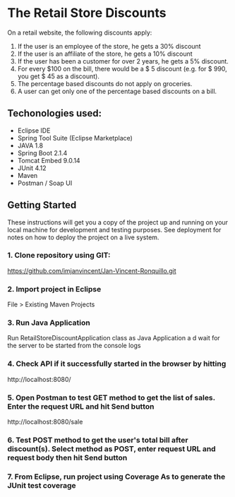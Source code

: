 # The Retail Store Discounts
On a retail website, the following discounts apply:
1. If the user is an employee of the store, he gets a 30% discount
2. If the user is an affiliate of the store, he gets a 10% discount
3. If the user has been a customer for over 2 years, he gets a 5% discount.
4. For every $100 on the bill, there would be a $ 5 discount (e.g. for $ 990, you get $ 45 as a discount).
5. The percentage based discounts do not apply on groceries.
6. A user can get only one of the percentage based discounts on a bill.

## Techonologies used:

- Eclipse IDE
- Spring Tool Suite (Eclipse Marketplace)
- JAVA 1.8
- Spring Boot 2.1.4
- Tomcat Embed 9.0.14
- JUnit 4.12
- Maven
- Postman / Soap UI
## Getting Started

These instructions will get you a copy of the project up and running on your local machine for development and testing purposes. See deployment for notes on how to deploy the project on a live system.

### 1. Clone repository using GIT:
https://github.com/imjanvincent/Jan-Vincent-Ronquillo.git

### 2. Import project in Eclipse
File > Existing Maven Projects

### 3. Run Java Application
Run RetailStoreDiscountApplication class as Java Application a d wait for the server to be started from the console logs

### 4. Check API if it successfully started in the browser by hitting
http://localhost:8080/

### 5. Open Postman to test GET method to get the list of sales. Enter the request URL and hit Send button
http://localhost:8080/sale

### 6. Test POST method to get the user's total bill after discount(s). Select method as POST, enter request URL and request body then hit Send button

### 7. From Eclipse, run project using Coverage As to generate the JUnit test coverage







